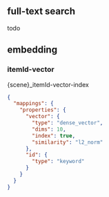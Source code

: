 
## full-text search
todo

## embedding

### itemId-vector
{scene}_itemId-vector-index
```json
{
  "mappings": {
    "properties": {
      "vector": {
        "type": "dense_vector",
        "dims": 10,
        "index": true,
        "similarity": "l2_norm"
      },
      "id": {
        "type": "keyword"
      }
    }
  }
}
```